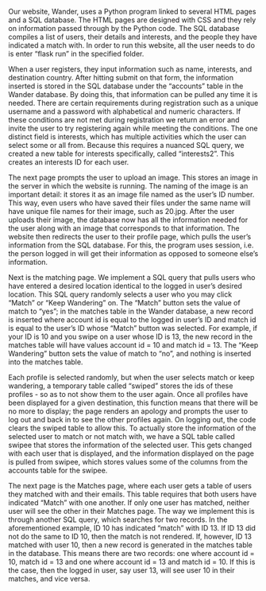 Our website, Wander, uses a Python program linked to several HTML pages and a SQL database.
The HTML pages are designed with CSS and they rely on information passed through by the Python
code. The SQL database compiles a list of users, their details and interests, and the people
they have indicated a match with. In order to run this website, all the user needs to do is
enter “flask run” in the specified folder.

When a user registers, they input information such as name, interests, and destination country.
After hitting submit on that form, the information inserted is stored in the SQL database under
the “accounts” table in the Wander database. By doing this, that information can be pulled any
time it is needed. There are certain requirements during registration such as a unique username
and a password with alphabetical and numeric characters. If these conditions are not met during
registration we return an error and invite the user to try registering again while meeting the
conditions. The one distinct field is interests, which has multiple activities which the user
can select some or all from. Because this requires a nuanced SQL query, we created a new table
for interests specifically, called “interests2”. This creates an interests ID for each user.

The next page prompts the user to upload an image. This stores an image in the server in which
the website is running. The naming of the image is an important detail: it stores it as an image
file named as the user’s ID number. This way, even users who have saved their files under the
same name will have unique file names for their image, such as 20.jpg. After the user uploads
their image, the database now has all the information needed for the user along with an image
that corresponds to that information. The  website then redirects the user to their profile
page, which pulls the user’s information from the SQL database. For this, the program uses
session, i.e. the person logged in will get their information as opposed to someone else’s
information.

Next is the matching page. We implement a SQL query that pulls users who have entered a desired
location identical to the logged in user’s desired location. This SQL query randomly selects a
user who you may click “Match” or “Keep Wandering” on. The “Match” button sets the value of
match to “yes”; in the matches table in the Wander database, a new record is inserted where
account id is equal to the logged in user’s ID and match id is equal to the user’s ID whose
“Match” button was selected. For example, if your ID is 10 and you swipe on a user whose ID is
13, the new record in the matches table will have values account id = 10 and match id = 13.
The “Keep Wandering” button sets the value of match to “no”, and nothing is inserted into
the matches table.

Each profile is selected randomly, but when the user selects match or keep wandering, a temporary
table called “swiped” stores the ids of these profiles - so as to not show them to the user again.
Once all profiles have been displayed for a given destination, this function means that there will
be no more to display; the page renders an apology and prompts the user to log out and back in to
see the other profiles again. On logging out, the code clears the swiped table to allow this. To
actually store the information of the selected user to match or not match with, we have a SQL
table called swipee that stores the information of the selected user. This gets changed with each
user that is displayed, and the information displayed on the page is pulled from swipee, which
stores values some of the columns from the accounts table for the swipee.

The next page is the Matches page, where each user gets a table of users they matched with and
their emails. This table requires that both users have indicated “Match” with one another. If
only one user has matched, neither user will see the other in their Matches page. The way we
implement this is through another SQL query, which searches for two records. In the aforementioned
example, ID 10 has indicated “match” with ID 13. If ID 13 did not do the same to ID 10, then
the match is not rendered. If, however, ID 13 matched with user 10, then a new record is generated
in the matches table in the database. This means there are two records: one where account id = 10,
match id = 13 and one where account id = 13 and match id = 10. If this is the case, then the logged
in user, say user 13, will see user 10 in their matches, and vice versa.